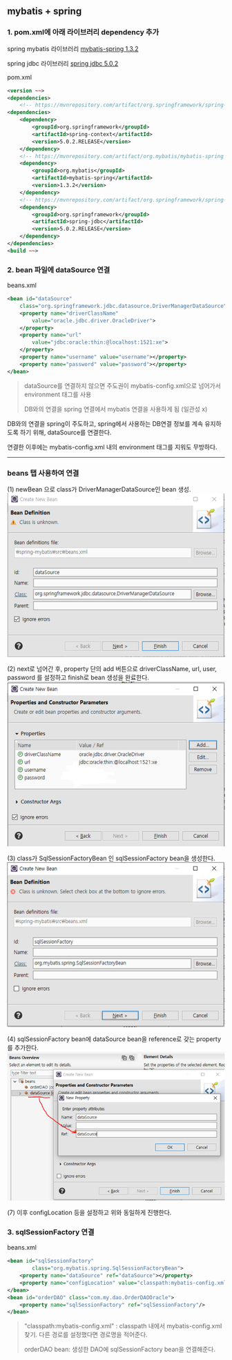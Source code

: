 ## mybatis + spring

### 1.  pom.xml에 아래 라이브러리 dependency 추가

spring mybatis 라이브러리
[mybatis-spring 1.3.2](https://mvnrepository.com/artifact/org.mybatis/mybatis-spring/1.3.2)

spring jdbc 라이브러리
[spring jdbc 5.0.2](https://mvnrepository.com/artifact/org.springframework/spring-jdbc/5.0.2.RELEASE)

pom.xml
```xml
<version ~~>
<dependencies>
  	<!-- https://mvnrepository.com/artifact/org.springframework/spring-context -->
<dependencies>
	<dependency>
    	<groupId>org.springframework</groupId>
   	 	<artifactId>spring-context</artifactId>
    	<version>5.0.2.RELEASE</version>
	</dependency>
	<!-- https://mvnrepository.com/artifact/org.mybatis/mybatis-spring -->
	<dependency>
    	<groupId>org.mybatis</groupId>
  		<artifactId>mybatis-spring</artifactId>
   		<version>1.3.2</version>
	</dependency>
	<!-- https://mvnrepository.com/artifact/org.springframework/spring-jdbc -->
	<dependency>
    	<groupId>org.springframework</groupId>
    	<artifactId>spring-jdbc</artifactId>
    	<version>5.0.2.RELEASE</version>
	</dependency>
</dependencies>
<build ~~>
```

### 2. bean 파일에 dataSource 연결
beans.xml
```xml
<bean id="dataSource"
	class="org.springframework.jdbc.datasource.DriverManagerDataSource">
	<property name="driverClassName"
		value="oracle.jdbc.driver.OracleDriver">
	</property>
	<property name="url"
		value="jdbc:oracle:thin:@localhost:1521:xe">
	</property>
	<property name="username" value="username"></property>
	<property name="password" value="password"></property>
</bean>
```
>dataSource를 연결하지 않으면 주도권이 mybatis-config.xml으로 넘어가서 environment 태그를 사용
>
>DB와의 연결을 spring 연결에서 mybatis 연결을 사용하게 됨 (일관성 x)


DB와의 연결을 spring이 주도하고, spring에서 사용하는 DB연결 정보를 계속 유지하도록 하기 위해, dataSource를 연결한다.

연결한 이후에는 mybatis-config.xml 내의 environment 태그를 지워도 무방하다.

---
### **beans 탭 사용하여 연결**

(1) newBean 으로 class가 DriverManagerDataSource인 bean 생성.
![setting1](https://github.com/ette9844/writing_md/blob/master/imgs/spring-mybatis-setting1.PNG?raw=true)

(2) next로 넘어간 후, property 단의 add 버튼으로 driverClassName, url, user, password 를 설정하고 finish로 bean 생성을 완료한다.
![setting3](https://github.com/ette9844/writing_md/blob/master/imgs/spring-mybatis-setting4.PNG?raw=true)

(3) class가 SqlSessionFactoryBean 인 sqlSessionFactory bean을 생성한다.
![setting1](https://github.com/ette9844/writing_md/blob/master/imgs/spring-mybatis-setting5.PNG?raw=true)

(4) sqlSessionFactory bean에 dataSource bean을 reference로 갖는 property를 추가한다.
![setting1](https://github.com/ette9844/writing_md/blob/master/imgs/spring-mybatis-setting6.PNG?raw=true)

(7) 이후 configLocation 등을 설정하고 위와 동일하게 진행한다.

### 3. sqlSessionFactory 연결
beans.xml
```xml
<bean id="sqlSessionFactory"
		class="org.mybatis.spring.SqlSessionFactoryBean">
	<property name="dataSource" ref="dataSource"></property>
	<property name="configLocation" value="classpath:mybatis-config.xml"></property>
</bean>
<bean id="orderDAO" class="com.my.dao.OrderDAOOracle">
	<property name="sqlSessionFactory" ref="sqlSessionFactory"/>
</bean>
```
>"classpath:mybatis-config.xml" : classpath 내에서 mybatis-config.xml 찾기. 다른 경로를 설정했다면 경로명을 적어준다.
>
>orderDAO bean: 생성한 DAO에 sqlSessionFactory bean을 연결해준다.
<!--stackedit_data:
eyJoaXN0b3J5IjpbMTYyODg4NzU0OCwtMTU4ODIzMTA5NCwxOD
U5NTI3NDYwLDExMTYzMzY1ODNdfQ==
-->